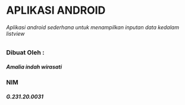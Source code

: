 # APLIKASI ANDROID
###### Aplikasi android sederhana untuk menampilkan inputan data kedalam listview

### Dibuat Oleh :
##### Amalia indah wirasati
### NIM
##### G.231.20.0031